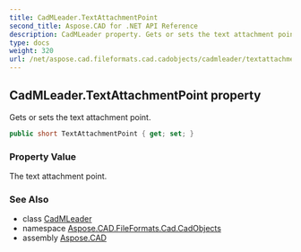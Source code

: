 ```yaml
---
title: CadMLeader.TextAttachmentPoint
second_title: Aspose.CAD for .NET API Reference
description: CadMLeader property. Gets or sets the text attachment point
type: docs
weight: 320
url: /net/aspose.cad.fileformats.cad.cadobjects/cadmleader/textattachmentpoint/
---
```

## CadMLeader.TextAttachmentPoint property

Gets or sets the text attachment point.

```csharp
public short TextAttachmentPoint { get; set; }
```

### Property Value

The text attachment point.

### See Also

* class [CadMLeader](../)
* namespace [Aspose.CAD.FileFormats.Cad.CadObjects](../../cadmleader/)
* assembly [Aspose.CAD](../../../)


